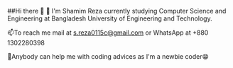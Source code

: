 ##Hi there 👋
🌱 I'm Shamim Reza currently studying Computer Science and Engineering at Bangladesh University of Engineering and Technology.

📫To reach me mail at s.reza0115c@gmail.com or WhatsApp at +880 1302280398

🤔Anybody can help me with coding advices as I'm a newbie coder😁


<!--
**MSR0115/MSR0115** is a ✨ _special_ ✨ repository because its `README.md` (this file) appears on your GitHub profile.

Here are some ideas to get you started:

- 🔭 I’m currently working on ...
- 🌱 I’m currently learning ...
- 👯 I’m looking to collaborate on ...
- 🤔 I’m looking for help with ...
- 💬 Ask me about ...
- 📫 How to reach me: ...
- 😄 Pronouns: ...
- ⚡ Fun fact: ...
-->

